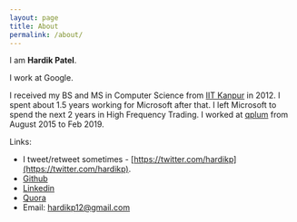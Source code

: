 ```yaml
---
layout: page
title: About
permalink: /about/
---
```


I am **Hardik Patel**.

I work at Google.

I received my BS and MS in Computer Science from [IIT Kanpur](https://www.cse.iitk.ac.in/) in 2012. I spent about 1.5 years working for Microsoft after that. I left Microsoft to spend the next 2 years in High Frequency Trading. I worked at [qplum](https://www.qplum.co/) from August 2015 to Feb 2019.

Links:

* I tweet/retweet sometimes - [https://twitter.com/hardikp](https://twitter.com/hardikp).
* [Github](https://github.com/hardikp)
* [Linkedin](https://www.linkedin.com/in/hardikp12)
* [Quora](https://www.quora.com/profile/Hardik-Patel-8)
* Email: hardikp12@gmail.com
